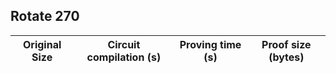 ## Rotate 270
| Original Size | Circuit compilation (s) | Proving time (s) | Proof size (bytes) |
|---|---|---|---|
